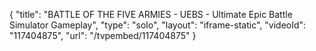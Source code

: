 {
    "title": "BATTLE OF THE FIVE ARMIES - UEBS - Ultimate Epic Battle Simulator Gameplay",
    "type": "solo",
    "layout": "iframe-static",
    "videoId": "117404875",
    "url": "\/tvpembed\/117404875"
}